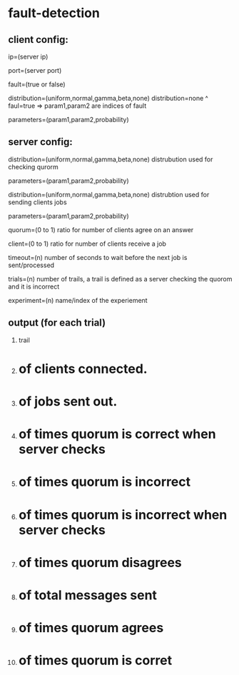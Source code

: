 fault-detection
===============

client config:
-------------
ip=(server ip)

port=(server port)

fault=(true or false)

distribution=(uniform,normal,gamma,beta,none) distribution=none ^ faul=true => param1,param2 are indices of fault

parameters=(param1,param2,probability)




server config:
-------------
distribution=(uniform,normal,gamma,beta,none) distrubution used for checking qurorm

parameters=(param1,param2,probability)

distribution=(uniform,normal,gamma,beta,none) distrubtion used for sending clients jobs

parameters=(param1,param2,probability)

quorum=(0 to 1) ratio for number of clients agree on an answer

client=(0 to 1) ratio for number of clients receive a job

timeout=(n) number of seconds to wait before the next job is sent/processed

trials=(n) number of trails, a trail is defined as a server checking the quorom and it is incorrect

experiment=(n) name/index of the experiement





output (for each trial)
-------------
1. trail
2. # of clients connected.
3. # of jobs sent out.
4. # of times quorum is correct when server checks
5. # of times quorum is incorrect
6. # of times quorum is incorrect when server checks
7. # of times quorum disagrees
8. # of total messages sent
9. # of times quorum agrees
10. # of times quorum is corret
